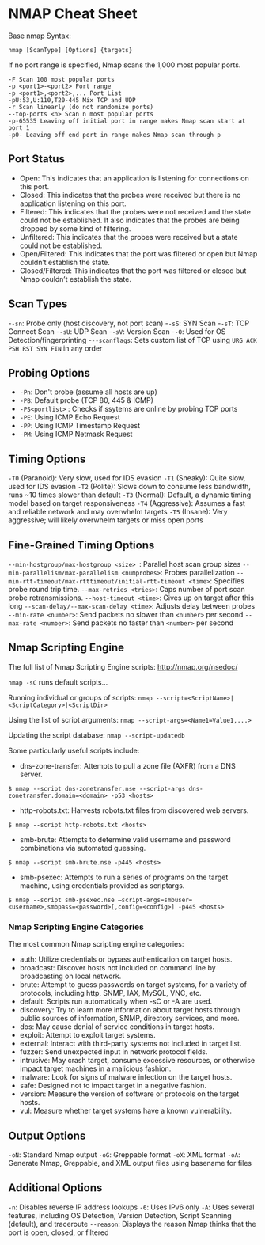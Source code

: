 # NMAP Cheat Sheet

Base nmap Syntax:

```
nmap [ScanType] [Options] {targets}
```
If no port range is specified, Nmap scans the 1,000 most popular ports.

```
-F Scan 100 most popular ports
-p <port1>-<port2> Port range
-p <port1>,<port2>,... Port List
-pU:53,U:110,T20-445 Mix TCP and UDP
-r Scan linearly (do not randomize ports)
--top-ports <n> Scan n most popular ports
-p-65535 Leaving off initial port in range makes Nmap scan start at port 1
-p0- Leaving off end port in range makes Nmap scan through p
```

## Port Status

- Open: This indicates that an application is listening for connections on this port.
- Closed: This indicates that the probes were received but there is no application listening on this port.
- Filtered: This indicates that the probes were not received and the state could not be established. It also indicates that the probes are being dropped by some kind of filtering.
- Unfiltered: This indicates that the probes were received but a state could not be established.
- Open/Filtered: This indicates that the port was filtered or open but Nmap couldn’t establish the state.
- Closed/Filtered: This indicates that the port was filtered or closed but Nmap couldn’t establish the state.

## Scan Types

-`-sn`: Probe only (host discovery, not port scan)
-`-sS`: SYN Scan
-`-sT`: TCP Connect Scan
-`-sU`: UDP Scan
-`-sV`: Version Scan
-`-O`: Used for OS Detection/fingerprinting
-`--scanflags`: Sets custom list of TCP using `URG ACK PSH RST SYN FIN` in any order

## Probing Options

- `-Pn`: Don't probe (assume all hosts are up)
- `-PB`: Default probe (TCP 80, 445 & ICMP)
- `-PS<portlist>` : Checks if ssytems are online by probing TCP ports
- `-PE`: Using ICMP Echo Request
- `-PP`: Using ICMP Timestamp Request
- `-PM`: Using ICMP Netmask Request

## Timing Options
`-T0` (Paranoid): Very slow, used for IDS evasion
`-T1` (Sneaky): Quite slow, used for IDS evasion
`-T2` (Polite): Slows down to consume less bandwidth, runs ~10 times slower than default
`-T3` (Normal): Default, a dynamic timing model based on target responsiveness
`-T4` (Aggressive): Assumes a fast and reliable network and may overwhelm targets
`-T5` (Insane): Very aggressive; will likely overwhelm targets or miss open ports

## Fine-Grained Timing Options

`--min-hostgroup/max-hostgroup <size> `: Parallel host scan group sizes
`--min-parallelism/max-parallelism <numprobes>`: Probes parallelization
`--min-rtt-timeout/max-rtttimeout/initial-rtt-timeout <time>`: Specifies probe round trip time.
`--max-retries <tries>`: Caps number of port scan probe retransmissions.
`--host-timeout <time>`: Gives up on target after this long
`--scan-delay/--max-scan-delay <time>`: Adjusts delay between probes
`--min-rate <number>`: Send packets no slower than `<number>` per second
`--max-rate <number>`: Send packets no faster than `<number>` per second

## Nmap Scripting Engine

The full list of Nmap Scripting Engine scripts: http://nmap.org/nsedoc/

`nmap -sC` runs default scripts...

Running individual or groups of scripts:
`nmap --script=<ScriptName>| <ScriptCategory>|<ScriptDir>`
  
Using the list of script arguments:
`nmap --script-args=<Name1=Value1,...>`

Updating the script database:
`nmap --script-updatedb`


Some particularly useful scripts include:

- dns-zone-transfer: Attempts to pull a zone file (AXFR) from a DNS server.
```
$ nmap --script dns-zonetransfer.nse --script-args dns-zonetransfer.domain=<domain> -p53 <hosts>
```

- http-robots.txt: Harvests robots.txt files from discovered web servers.
```
$ nmap --script http-robots.txt <hosts>
```

- smb-brute: Attempts to determine valid username and password combinations via automated guessing.
```
$ nmap --script smb-brute.nse -p445 <hosts>
```

- smb-psexec: Attempts to run a series of programs on the target machine, using credentials provided as scriptargs.
```
$ nmap --script smb-psexec.nse –script-args=smbuser=<username>,smbpass=<password>[,config=<config>] -p445 <hosts>
```

### Nmap Scripting Engine Categories
The most common Nmap scripting engine categories:
- auth: Utilize credentials or bypass authentication on target hosts.
- broadcast: Discover hosts not included on command line by broadcasting on local network.
- brute: Attempt to guess passwords on target systems, for a variety of protocols, including http, SNMP, IAX, MySQL, VNC, etc.
- default: Scripts run automatically when -sC or -A are used.
- discovery: Try to learn more information about target hosts through public sources of information, SNMP, directory services, and more.
- dos: May cause denial of service conditions in target hosts.
- exploit: Attempt to exploit target systems.
- external: Interact with third-party systems not included in target list.
- fuzzer: Send unexpected input in network protocol fields.
- intrusive: May crash target, consume excessive resources, or otherwise impact target machines in a malicious fashion.
- malware: Look for signs of malware infection on the target hosts.
- safe: Designed not to impact target in a negative fashion.
- version: Measure the version of software or protocols on the target hosts.
- vul: Measure whether target systems have a known vulnerability.

## Output Options

`-oN`: Standard Nmap output
`-oG`: Greppable format
`-oX`: XML format
`-oA`: <basename> Generate Nmap, Greppable, and XML output files using basename for files
  
 ## Additional Options
 
`-n`: Disables reverse IP address lookups
`-6`: Uses IPv6 only
`-A`: Uses several features, including OS Detection, Version Detection, Script Scanning (default), and traceroute
`--reason`: Displays the reason Nmap thinks that the port is open, closed, or filtered
